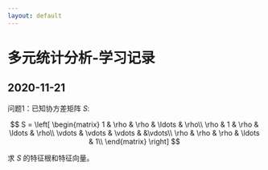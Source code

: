 ```yaml
---
layout: default
---
```


# 多元统计分析-学习记录

## 2020-11-21

问题1：已知协方差矩阵 $S$:

$$
S = \left[
\begin{matrix}
1 & \rho & \rho & \ldots & \rho\\
\rho & 1 & \rho & \ldots & \rho\\
\vdots & \vdots &  \vdots & &\vdots\\
\rho & \rho & \rho & \ldots & 1\\
\end{matrix}
\right]
$$

求 $S$ 的特征根和特征向量。